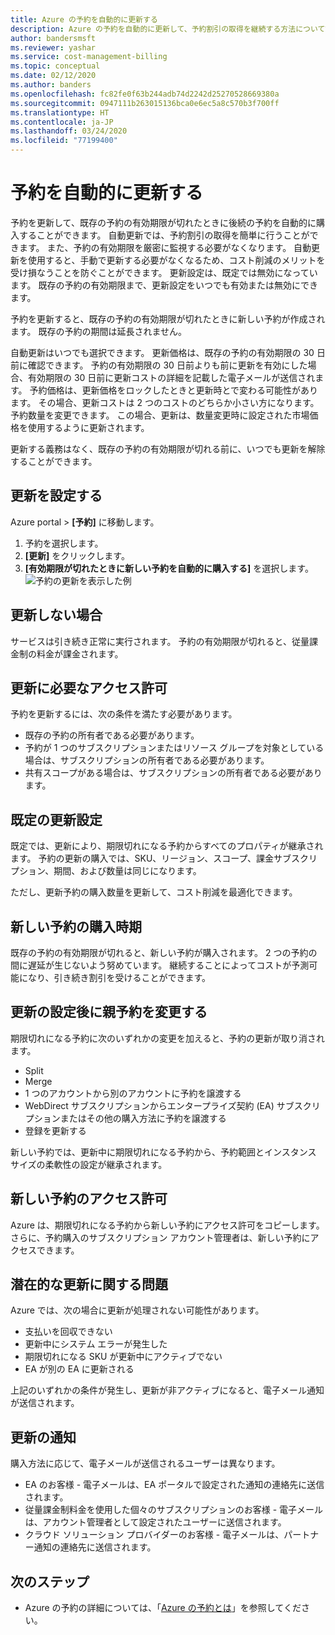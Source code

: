 ```yaml
---
title: Azure の予約を自動的に更新する
description: Azure の予約を自動的に更新して、予約割引の取得を継続する方法について説明します。
author: bandersmsft
ms.reviewer: yashar
ms.service: cost-management-billing
ms.topic: conceptual
ms.date: 02/12/2020
ms.author: banders
ms.openlocfilehash: fc82fe0f63b244adb74d2242d25270528669380a
ms.sourcegitcommit: 0947111b263015136bca0e6ec5a8c570b3f700ff
ms.translationtype: HT
ms.contentlocale: ja-JP
ms.lasthandoff: 03/24/2020
ms.locfileid: "77199400"
---
```

# <a name="automatically-renew-reservations"></a>予約を自動的に更新する

予約を更新して、既存の予約の有効期限が切れたときに後続の予約を自動的に購入することができます。 自動更新では、予約割引の取得を簡単に行うことができます。 また、予約の有効期限を厳密に監視する必要がなくなります。 自動更新を使用すると、手動で更新する必要がなくなるため、コスト削減のメリットを受け損なうことを防ぐことができます。 更新設定は、既定では無効になっています。 既存の予約の有効期限まで、更新設定をいつでも有効または無効にできます。

予約を更新すると、既存の予約の有効期限が切れたときに新しい予約が作成されます。 既存の予約の期間は延長されません。

自動更新はいつでも選択できます。 更新価格は、既存の予約の有効期限の 30 日前に確認できます。 予約の有効期限の 30 日前よりも前に更新を有効にした場合、有効期限の 30 日前に更新コストの詳細を記載した電子メールが送信されます。 予約価格は、更新価格をロックしたときと更新時とで変わる可能性があります。 その場合、更新コストは 2 つのコストのどちらか小さい方になります。 予約数量を変更できます。 この場合、更新は、数量変更時に設定された市場価格を使用するように更新されます。

更新する義務はなく、既存の予約の有効期限が切れる前に、いつでも更新を解除することができます。

## <a name="set-up-renewal"></a>更新を設定する

Azure portal > **[予約]** に移動します。

1. 予約を選択します。
2. **[更新]** をクリックします。
3. **[有効期限が切れたときに新しい予約を自動的に購入する]** を選択します。  
  ![予約の更新を表示した例](./media/reservation-renew/reservation-renewal.png)

## <a name="if-you-dont-renew"></a>更新しない場合

サービスは引き続き正常に実行されます。 予約の有効期限が切れると、従量課金制の料金が課金されます。

## <a name="required-renewal-permissions"></a>更新に必要なアクセス許可

予約を更新するには、次の条件を満たす必要があります。

- 既存の予約の所有者である必要があります。
- 予約が 1 つのサブスクリプションまたはリソース グループを対象としている場合は、サブスクリプションの所有者である必要があります。
- 共有スコープがある場合は、サブスクリプションの所有者である必要があります。

## <a name="default-renewal-settings"></a>既定の更新設定

既定では、更新により、期限切れになる予約からすべてのプロパティが継承されます。 予約の更新の購入では、SKU、リージョン、スコープ、課金サブスクリプション、期間、および数量は同じになります。

ただし、更新予約の購入数量を更新して、コスト削減を最適化できます。

## <a name="when-the-new-reservation-is-purchased"></a>新しい予約の購入時期

既存の予約の有効期限が切れると、新しい予約が購入されます。 2 つの予約の間に遅延が生じないよう努めています。 継続することによってコストが予測可能になり、引き続き割引を受けることができます。

## <a name="changing-parent-reservation-after-setting-renewal"></a>更新の設定後に親予約を変更する

期限切れになる予約に次のいずれかの変更を加えると、予約の更新が取り消されます。

- Split
- Merge
- 1 つのアカウントから別のアカウントに予約を譲渡する
- WebDirect サブスクリプションからエンタープライズ契約 (EA) サブスクリプションまたはその他の購入方法に予約を譲渡する
- 登録を更新する

新しい予約では、更新中に期限切れになる予約から、予約範囲とインスタンス サイズの柔軟性の設定が継承されます。

## <a name="new-reservation-permissions"></a>新しい予約のアクセス許可

Azure は、期限切れになる予約から新しい予約にアクセス許可をコピーします。 さらに、予約購入のサブスクリプション アカウント管理者は、新しい予約にアクセスできます。

## <a name="potential-renewal-problems"></a>潜在的な更新に関する問題

Azure では、次の場合に更新が処理されない可能性があります。

- 支払いを回収できない
- 更新中にシステム エラーが発生した
- 期限切れになる SKU が更新中にアクティブでない
- EA が別の EA に更新される

上記のいずれかの条件が発生し、更新が非アクティブになると、電子メール通知が送信されます。

## <a name="renewal-notification"></a>更新の通知

購入方法に応じて、電子メールが送信されるユーザーは異なります。

- EA のお客様 - 電子メールは、EA ポータルで設定された通知の連絡先に送信されます。
- 従量課金制料金を使用した個々のサブスクリプションのお客様 - 電子メールは、アカウント管理者として設定されたユーザーに送信されます。
- クラウド ソリューション プロバイダーのお客様 - 電子メールは、パートナー通知の連絡先に送信されます。

## <a name="next-steps"></a>次のステップ
- Azure の予約の詳細については、「[Azure の予約とは](save-compute-costs-reservations.md)」を参照してください。
